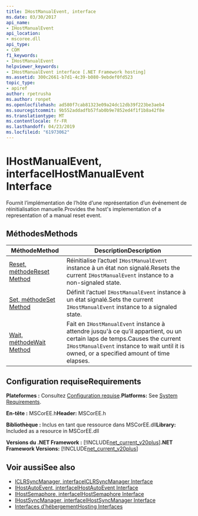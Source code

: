 ```yaml
---
title: IHostManualEvent, interface
ms.date: 03/30/2017
api_name:
- IHostManualEvent
api_location:
- mscoree.dll
api_type:
- COM
f1_keywords:
- IHostManualEvent
helpviewer_keywords:
- IHostManualEvent interface [.NET Framework hosting]
ms.assetid: 300c2661-b7d1-4c39-b080-9ebdef0fd523
topic_type:
- apiref
author: rpetrusha
ms.author: ronpet
ms.openlocfilehash: ad580f7cab81323e09a24dc12db39f223be3aeb4
ms.sourcegitcommit: 9b552addadfb57fab0b9e7852ed4f1f1b8a42f8e
ms.translationtype: MT
ms.contentlocale: fr-FR
ms.lasthandoff: 04/23/2019
ms.locfileid: "61973062"
---
```

# <a name="ihostmanualevent-interface"></a><span data-ttu-id="ac417-102">IHostManualEvent, interface</span><span class="sxs-lookup"><span data-stu-id="ac417-102">IHostManualEvent Interface</span></span>
<span data-ttu-id="ac417-103">Fournit l’implémentation de l’hôte d’une représentation d’un événement de réinitialisation manuelle.</span><span class="sxs-lookup"><span data-stu-id="ac417-103">Provides the host's implementation of a representation of a manual reset event.</span></span>  
  
## <a name="methods"></a><span data-ttu-id="ac417-104">Méthodes</span><span class="sxs-lookup"><span data-stu-id="ac417-104">Methods</span></span>  
  
|<span data-ttu-id="ac417-105">Méthode</span><span class="sxs-lookup"><span data-stu-id="ac417-105">Method</span></span>|<span data-ttu-id="ac417-106">Description</span><span class="sxs-lookup"><span data-stu-id="ac417-106">Description</span></span>|  
|------------|-----------------|  
|[<span data-ttu-id="ac417-107">Reset, méthode</span><span class="sxs-lookup"><span data-stu-id="ac417-107">Reset Method</span></span>](../../../../docs/framework/unmanaged-api/hosting/ihostmanualevent-reset-method.md)|<span data-ttu-id="ac417-108">Réinitialise l’actuel `IHostManualEvent` instance à un état non signalé.</span><span class="sxs-lookup"><span data-stu-id="ac417-108">Resets the current `IHostManualEvent` instance to a non-signaled state.</span></span>|  
|[<span data-ttu-id="ac417-109">Set, méthode</span><span class="sxs-lookup"><span data-stu-id="ac417-109">Set Method</span></span>](../../../../docs/framework/unmanaged-api/hosting/ihostmanualevent-set-method.md)|<span data-ttu-id="ac417-110">Définit l’actuel `IHostManualEvent` instance à un état signalé.</span><span class="sxs-lookup"><span data-stu-id="ac417-110">Sets the current `IHostManualEvent` instance to a signaled state.</span></span>|  
|[<span data-ttu-id="ac417-111">Wait, méthode</span><span class="sxs-lookup"><span data-stu-id="ac417-111">Wait Method</span></span>](../../../../docs/framework/unmanaged-api/hosting/ihostmanualevent-wait-method.md)|<span data-ttu-id="ac417-112">Fait en `IHostManualEvent` instance à attendre jusqu'à ce qu’il appartient, ou un certain laps de temps.</span><span class="sxs-lookup"><span data-stu-id="ac417-112">Causes the current `IHostManualEvent` instance to wait until it is owned, or a specified amount of time elapses.</span></span>|  
  
## <a name="requirements"></a><span data-ttu-id="ac417-113">Configuration requise</span><span class="sxs-lookup"><span data-stu-id="ac417-113">Requirements</span></span>  
 <span data-ttu-id="ac417-114">**Plateformes :** Consultez [Configuration requise](../../../../docs/framework/get-started/system-requirements.md).</span><span class="sxs-lookup"><span data-stu-id="ac417-114">**Platforms:** See [System Requirements](../../../../docs/framework/get-started/system-requirements.md).</span></span>  
  
 <span data-ttu-id="ac417-115">**En-tête :** MSCorEE.h</span><span class="sxs-lookup"><span data-stu-id="ac417-115">**Header:** MSCorEE.h</span></span>  
  
 <span data-ttu-id="ac417-116">**Bibliothèque :** Inclus en tant que ressource dans MSCorEE.dll</span><span class="sxs-lookup"><span data-stu-id="ac417-116">**Library:** Included as a resource in MSCorEE.dll</span></span>  
  
 <span data-ttu-id="ac417-117">**Versions du .NET Framework :** [!INCLUDE[net_current_v20plus](../../../../includes/net-current-v20plus-md.md)]</span><span class="sxs-lookup"><span data-stu-id="ac417-117">**.NET Framework Versions:** [!INCLUDE[net_current_v20plus](../../../../includes/net-current-v20plus-md.md)]</span></span>  
  
## <a name="see-also"></a><span data-ttu-id="ac417-118">Voir aussi</span><span class="sxs-lookup"><span data-stu-id="ac417-118">See also</span></span>

- [<span data-ttu-id="ac417-119">ICLRSyncManager, interface</span><span class="sxs-lookup"><span data-stu-id="ac417-119">ICLRSyncManager Interface</span></span>](../../../../docs/framework/unmanaged-api/hosting/iclrsyncmanager-interface.md)
- [<span data-ttu-id="ac417-120">IHostAutoEvent, interface</span><span class="sxs-lookup"><span data-stu-id="ac417-120">IHostAutoEvent Interface</span></span>](../../../../docs/framework/unmanaged-api/hosting/ihostautoevent-interface.md)
- [<span data-ttu-id="ac417-121">IHostSemaphore, interface</span><span class="sxs-lookup"><span data-stu-id="ac417-121">IHostSemaphore Interface</span></span>](../../../../docs/framework/unmanaged-api/hosting/ihostsemaphore-interface.md)
- [<span data-ttu-id="ac417-122">IHostSyncManager, interface</span><span class="sxs-lookup"><span data-stu-id="ac417-122">IHostSyncManager Interface</span></span>](../../../../docs/framework/unmanaged-api/hosting/ihostsyncmanager-interface.md)
- [<span data-ttu-id="ac417-123">Interfaces d’hébergement</span><span class="sxs-lookup"><span data-stu-id="ac417-123">Hosting Interfaces</span></span>](../../../../docs/framework/unmanaged-api/hosting/hosting-interfaces.md)
